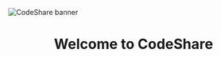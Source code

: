 ![CodeShare banner](https://static.devioo.com/Images/CodeShare/Banner%20Transparent.png)
<br>
<h1 align="center">Welcome to CodeShare</h1>
